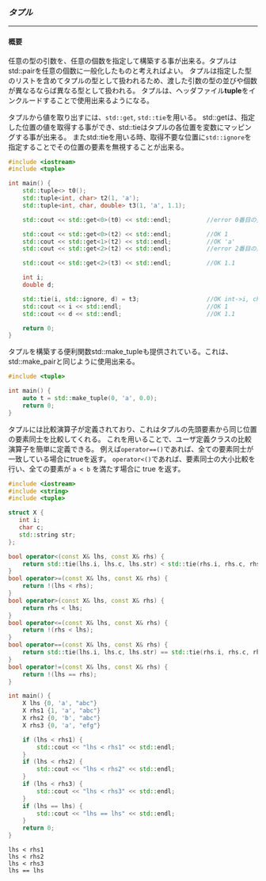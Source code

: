 ### *タプル*
----
#### 概要
任意の型の引数を、任意の個数を指定して構築する事が出来る。タプルはstd::pairを任意の個数に一般化したものと考えればよい。 
タプルは指定した型のリストを含めてタプルの型として扱われるため、渡した引数の型の並びや個数が異なるならば異なる型として扱われる。
タプルは、ヘッダファイル**tuple**をインクルードすることで使用出来るようになる。

タプルから値を取り出すには、`std::get`, `std::tie`を用いる。
std::getは、指定した位置の値を取得する事ができ、std::tieはタプルの各位置を変数にマッピングする事が出来る。
またstd::tieを用いる時、取得不要な位置に`std::ignore`を指定することでその位置の要素を無視することが出来る。

```c++
#include <iostream>
#include <tuple>

int main() {
    std::tuple<> t0();
    std::tuple<int, char> t2(1, 'a');
    std::tuple<int, char, double> t3(1, 'a', 1.1);

    std::cout << std::get<0>(t0) << std::endl;          //error 0番目の要素がない

    std::cout << std::get<0>(t2) << std::endl;          //OK 1
    std::cout << std::get<1>(t2) << std::endl;          //OK 'a'
    std::cout << std::get<2>(t2) << std::endl;          //error 2番目の要素がない

    std::cout << std::get<2>(t3) << std::endl;          //OK 1.1

    int i;
    double d;

    std::tie(i, std::ignore, d) = t3;                   //OK int->i, char->ignore, double->d
    std::cout << i << std::endl;                        //OK 1
    std::cout << d << std::endl;                        //OK 1.1

    return 0;
}
```

タプルを構築する便利関数std::make_tupleも提供されている。これは、std::make_pairと同じように使用出来る。

```c++
#include <tuple>

int main() {
    auto t = std::make_tuple(0, 'a', 0.0);
    return 0;
}
```

タプルには比較演算子が定義されており、これはタプルの先頭要素から同じ位置の要素同士を比較してくれる。
これを用いることで、ユーザ定義クラスの比較演算子を簡単に定義できる。
例えば`operator==()`であれば、全ての要素同士が一致している場合にtrueを返す。
`operator<()`であれば、要素同士の大小比較を行い、全ての要素が `a < b` を満たす場合に true を返す。

```c++
#include <iostream>
#include <string>
#include <tuple>

struct X {
   int i;
   char c;
   std::string str;
};

bool operator<(const X& lhs, const X& rhs) {
    return std::tie(lhs.i, lhs.c, lhs.str) < std::tie(rhs.i, rhs.c, rhs.str);
}
bool operator>=(const X& lhs, const X& rhs) {
    return !(lhs < rhs);
}
bool operator>(const X& lhs, const X& rhs) {
    return rhs < lhs;
}
bool operator<=(const X& lhs, const X& rhs) {
    return !(rhs < lhs);
}
bool operator==(const X& lhs, const X& rhs) {
    return std::tie(lhs.i, lhs.c, lhs.str) == std::tie(rhs.i, rhs.c, rhs.str);
}
bool operator!=(const X& lhs, const X& rhs) {
    return !(lhs == rhs);
}

int main() {
    X lhs {0, 'a', "abc"}
    X rhs1 {1, 'a', "abc"}
    X rhs2 {0, 'b', "abc"}
    X rhs3 {0, 'a', "efg"}

    if (lhs < rhs1) {
        std::cout << "lhs < rhs1" << std::endl;
    }
    if (lhs < rhs2) {
        std::cout << "lhs < rhs2" << std::endl;
    }
    if (lhs < rhs3) {
        std::cout << "lhs < rhs3" << std::endl;
    }
    if (lhs == lhs) {
        std::cout << "lhs == lhs" << std::endl;
    }
    return 0;
}
```
```
lhs < rhs1
lhs < rhs2
lhs < rhs3
lhs == lhs
```

